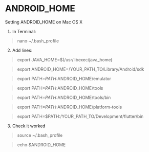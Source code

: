 # ANDROID_HOME
Setting ANDROID_HOME on Mac OS X

1. In Terminal:
> nano ~/.bash_profile 

2. Add lines:

> export JAVA_HOME=$(/usr/libexec/java_home)

> export ANDROID_HOME=/YOUR_PATH_TO/Library/Android/sdk

> export PATH=$PATH:$ANDROID_HOME/emulator

> export PATH=$PATH:$ANDROID_HOME/tools

> export PATH=$PATH:$ANDROID_HOME/tools/bin

> export PATH=$PATH:$ANDROID_HOME/platform-tools

> export PATH=$PATH:/YOUR_PATH_TO/Development/flutter/bin

3. Check it worked
> source ~/.bash_profile

> echo $ANDROID_HOME
